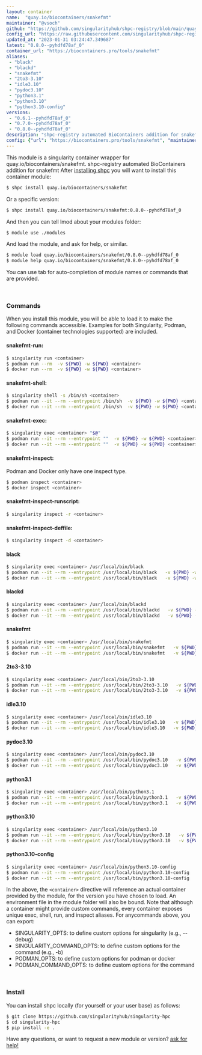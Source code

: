 ```yaml
---
layout: container
name:  "quay.io/biocontainers/snakefmt"
maintainer: "@vsoch"
github: "https://github.com/singularityhub/shpc-registry/blob/main/quay.io/biocontainers/snakefmt/container.yaml"
config_url: "https://raw.githubusercontent.com/singularityhub/shpc-registry/main/quay.io/biocontainers/snakefmt/container.yaml"
updated_at: "2023-01-31 03:24:47.349687"
latest: "0.8.0--pyhdfd78af_0"
container_url: "https://biocontainers.pro/tools/snakefmt"
aliases:
 - "black"
 - "blackd"
 - "snakefmt"
 - "2to3-3.10"
 - "idle3.10"
 - "pydoc3.10"
 - "python3.1"
 - "python3.10"
 - "python3.10-config"
versions:
 - "0.6.1--pyhdfd78af_0"
 - "0.7.0--pyhdfd78af_0"
 - "0.8.0--pyhdfd78af_0"
description: "shpc-registry automated BioContainers addition for snakefmt"
config: {"url": "https://biocontainers.pro/tools/snakefmt", "maintainer": "@vsoch", "description": "shpc-registry automated BioContainers addition for snakefmt", "latest": {"0.8.0--pyhdfd78af_0": "sha256:31b0067a2441921cad1438fe4340de3255412d7eb520f6f6701219496310db51"}, "tags": {"0.6.1--pyhdfd78af_0": "sha256:9d7d016c142dab89a2f02835c2ff74f2d523557570c6346536fbf0010d8f7ae8", "0.7.0--pyhdfd78af_0": "sha256:0b85a551ffa5811453c453138cda9c97246aba576249b364582f85bb05c05d32", "0.8.0--pyhdfd78af_0": "sha256:31b0067a2441921cad1438fe4340de3255412d7eb520f6f6701219496310db51"}, "docker": "quay.io/biocontainers/snakefmt", "aliases": {"black": "/usr/local/bin/black", "blackd": "/usr/local/bin/blackd", "snakefmt": "/usr/local/bin/snakefmt", "2to3-3.10": "/usr/local/bin/2to3-3.10", "idle3.10": "/usr/local/bin/idle3.10", "pydoc3.10": "/usr/local/bin/pydoc3.10", "python3.1": "/usr/local/bin/python3.1", "python3.10": "/usr/local/bin/python3.10", "python3.10-config": "/usr/local/bin/python3.10-config"}}
---
```


This module is a singularity container wrapper for quay.io/biocontainers/snakefmt.
shpc-registry automated BioContainers addition for snakefmt
After [installing shpc](#install) you will want to install this container module:


```bash
$ shpc install quay.io/biocontainers/snakefmt
```

Or a specific version:

```bash
$ shpc install quay.io/biocontainers/snakefmt:0.8.0--pyhdfd78af_0
```

And then you can tell lmod about your modules folder:

```bash
$ module use ./modules
```

And load the module, and ask for help, or similar.

```bash
$ module load quay.io/biocontainers/snakefmt/0.8.0--pyhdfd78af_0
$ module help quay.io/biocontainers/snakefmt/0.8.0--pyhdfd78af_0
```

You can use tab for auto-completion of module names or commands that are provided.

<br>

### Commands

When you install this module, you will be able to load it to make the following commands accessible.
Examples for both Singularity, Podman, and Docker (container technologies supported) are included.

#### snakefmt-run:

```bash
$ singularity run <container>
$ podman run --rm  -v ${PWD} -w ${PWD} <container>
$ docker run --rm  -v ${PWD} -w ${PWD} <container>
```

#### snakefmt-shell:

```bash
$ singularity shell -s /bin/sh <container>
$ podman run --it --rm --entrypoint /bin/sh  -v ${PWD} -w ${PWD} <container>
$ docker run --it --rm --entrypoint /bin/sh  -v ${PWD} -w ${PWD} <container>
```

#### snakefmt-exec:

```bash
$ singularity exec <container> "$@"
$ podman run --it --rm --entrypoint ""  -v ${PWD} -w ${PWD} <container> "$@"
$ docker run --it --rm --entrypoint ""  -v ${PWD} -w ${PWD} <container> "$@"
```

#### snakefmt-inspect:

Podman and Docker only have one inspect type.

```bash
$ podman inspect <container>
$ docker inspect <container>
```

#### snakefmt-inspect-runscript:

```bash
$ singularity inspect -r <container>
```

#### snakefmt-inspect-deffile:

```bash
$ singularity inspect -d <container>
```


#### black

```bash
$ singularity exec <container> /usr/local/bin/black
$ podman run --it --rm --entrypoint /usr/local/bin/black   -v ${PWD} -w ${PWD} <container> -c " $@"
$ docker run --it --rm --entrypoint /usr/local/bin/black   -v ${PWD} -w ${PWD} <container> -c " $@"
```


#### blackd

```bash
$ singularity exec <container> /usr/local/bin/blackd
$ podman run --it --rm --entrypoint /usr/local/bin/blackd   -v ${PWD} -w ${PWD} <container> -c " $@"
$ docker run --it --rm --entrypoint /usr/local/bin/blackd   -v ${PWD} -w ${PWD} <container> -c " $@"
```


#### snakefmt

```bash
$ singularity exec <container> /usr/local/bin/snakefmt
$ podman run --it --rm --entrypoint /usr/local/bin/snakefmt   -v ${PWD} -w ${PWD} <container> -c " $@"
$ docker run --it --rm --entrypoint /usr/local/bin/snakefmt   -v ${PWD} -w ${PWD} <container> -c " $@"
```


#### 2to3-3.10

```bash
$ singularity exec <container> /usr/local/bin/2to3-3.10
$ podman run --it --rm --entrypoint /usr/local/bin/2to3-3.10   -v ${PWD} -w ${PWD} <container> -c " $@"
$ docker run --it --rm --entrypoint /usr/local/bin/2to3-3.10   -v ${PWD} -w ${PWD} <container> -c " $@"
```


#### idle3.10

```bash
$ singularity exec <container> /usr/local/bin/idle3.10
$ podman run --it --rm --entrypoint /usr/local/bin/idle3.10   -v ${PWD} -w ${PWD} <container> -c " $@"
$ docker run --it --rm --entrypoint /usr/local/bin/idle3.10   -v ${PWD} -w ${PWD} <container> -c " $@"
```


#### pydoc3.10

```bash
$ singularity exec <container> /usr/local/bin/pydoc3.10
$ podman run --it --rm --entrypoint /usr/local/bin/pydoc3.10   -v ${PWD} -w ${PWD} <container> -c " $@"
$ docker run --it --rm --entrypoint /usr/local/bin/pydoc3.10   -v ${PWD} -w ${PWD} <container> -c " $@"
```


#### python3.1

```bash
$ singularity exec <container> /usr/local/bin/python3.1
$ podman run --it --rm --entrypoint /usr/local/bin/python3.1   -v ${PWD} -w ${PWD} <container> -c " $@"
$ docker run --it --rm --entrypoint /usr/local/bin/python3.1   -v ${PWD} -w ${PWD} <container> -c " $@"
```


#### python3.10

```bash
$ singularity exec <container> /usr/local/bin/python3.10
$ podman run --it --rm --entrypoint /usr/local/bin/python3.10   -v ${PWD} -w ${PWD} <container> -c " $@"
$ docker run --it --rm --entrypoint /usr/local/bin/python3.10   -v ${PWD} -w ${PWD} <container> -c " $@"
```


#### python3.10-config

```bash
$ singularity exec <container> /usr/local/bin/python3.10-config
$ podman run --it --rm --entrypoint /usr/local/bin/python3.10-config   -v ${PWD} -w ${PWD} <container> -c " $@"
$ docker run --it --rm --entrypoint /usr/local/bin/python3.10-config   -v ${PWD} -w ${PWD} <container> -c " $@"
```



In the above, the `<container>` directive will reference an actual container provided
by the module, for the version you have chosen to load. An environment file in the
module folder will also be bound. Note that although a container
might provide custom commands, every container exposes unique exec, shell, run, and
inspect aliases. For anycommands above, you can export:

 - SINGULARITY_OPTS: to define custom options for singularity (e.g., --debug)
 - SINGULARITY_COMMAND_OPTS: to define custom options for the command (e.g., -b)
 - PODMAN_OPTS: to define custom options for podman or docker
 - PODMAN_COMMAND_OPTS: to define custom options for the command

<br>

### Install

You can install shpc locally (for yourself or your user base) as follows:

```bash
$ git clone https://github.com/singularityhub/singularity-hpc
$ cd singularity-hpc
$ pip install -e .
```

Have any questions, or want to request a new module or version? [ask for help!](https://github.com/singularityhub/singularity-hpc/issues)